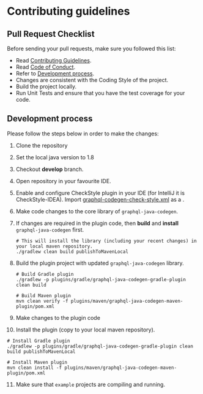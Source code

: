 # Contributing guidelines

## Pull Request Checklist

Before sending your pull requests, make sure you followed this list:

- Read [Contributing Guidelines](CONTRIBUTING.md).
- Read [Code of Conduct](CODE_OF_CONDUCT.md).
- Refer to [Development process](#development-process).
- Changes are consistent with the Coding Style of the project.
- Build the project locally.
- Run Unit Tests and ensure that you have the test coverage for your code.

## Development process

Please follow the steps below in order to make the changes:

1. Clone the repository
2. Set the local java version to 1.8
3. Checkout **develop** branch.
4. Open repository in your favourite IDE.
5. Enable and configure CheckStyle plugin in your IDE (for IntelliJ it is CheckStyle-IDEA).
   Import [graphql-codegen-check-style.xml](config/checkstyle/graphql-codegen-check-style.xml) as a .
6. Make code changes to the core library of `graphql-java-codegen`.
7. If changes are required in the plugin code, then **build** and **install** `graphql-java-codegen` first.

   ```shell script
   # This will install the library (including your recent changes) in your local maven repository.
   ./gradlew clean build publishToMavenLocal
   ```

8. Build the plugin project with updated `graphql-java-codegen` library.

   ```shell script
   # Build Gradle plugin
   ./gradlew -p plugins/gradle/graphql-java-codegen-gradle-plugin clean build
   
   # Build Maven plugin
   mvn clean verify -f plugins/maven/graphql-java-codegen-maven-plugin/pom.xml
   ```

9. Make changes to the plugin code
10. Install the plugin (copy to your local maven repository).

   ```shell script
   # Install Gradle plugin
   ./gradlew -p plugins/gradle/graphql-java-codegen-gradle-plugin clean build publishToMavenLocal
   
   # Install Maven plugin
   mvn clean install -f plugins/maven/graphql-java-codegen-maven-plugin/pom.xml
   ```

11. Make sure that `example` projects are compiling and running.
